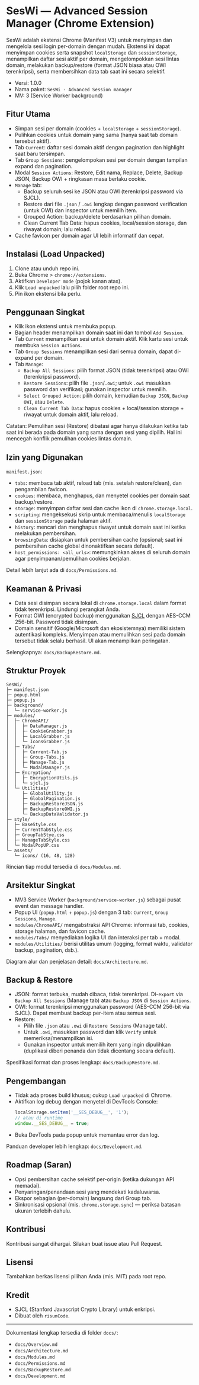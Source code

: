 # SesWi — Advanced Session Manager (Chrome Extension)

SesWi adalah ekstensi Chrome (Manifest V3) untuk menyimpan dan mengelola sesi login per-domain dengan mudah. Ekstensi ini dapat menyimpan cookies serta snapshot `localStorage` dan `sessionStorage`, menampilkan daftar sesi aktif per domain, mengelompokkan sesi lintas domain, melakukan backup/restore (format JSON biasa atau OWI terenkripsi), serta membersihkan data tab saat ini secara selektif.

- Versi: 1.0.0
- Nama paket: `SesWi - Advanced Session manager`
- MV: 3 (Service Worker background)

## Fitur Utama
- Simpan sesi per domain (cookies + `localStorage` + `sessionStorage`).
- Pulihkan cookies untuk domain yang sama (hanya saat tab domain tersebut aktif).
- Tab `Current`: daftar sesi domain aktif dengan pagination dan highlight saat baru tersimpan.
- Tab `Group Sessions`: pengelompokan sesi per domain dengan tampilan expand dan pagination.
- Modal `Session Actions`: Restore, Edit nama, Replace, Delete, Backup JSON, Backup OWI + ringkasan masa berlaku cookie.
- `Manage` tab:
  - Backup seluruh sesi ke JSON atau OWI (terenkripsi password via SJCL).
  - Restore dari file `.json` / `.owi` lengkap dengan password verification (untuk OWI) dan inspector untuk memilih item.
  - Grouped Action: backup/delete berdasarkan pilihan domain.
  - Clean Current Tab Data: hapus cookies, local/session storage, dan riwayat domain; lalu reload.
- Cache favicon per domain agar UI lebih informatif dan cepat.

## Instalasi (Load Unpacked)
1. Clone atau unduh repo ini.
2. Buka Chrome > `chrome://extensions`.
3. Aktifkan `Developer mode` (pojok kanan atas).
4. Klik `Load unpacked` lalu pilih folder root repo ini.
5. Pin ikon ekstensi bila perlu.

## Penggunaan Singkat
- Klik ikon ekstensi untuk membuka popup.
- Bagian header menampilkan domain saat ini dan tombol `Add Session`.
- Tab `Current` menampilkan sesi untuk domain aktif. Klik kartu sesi untuk membuka `Session Actions`.
- Tab `Group Sessions` menampilkan sesi dari semua domain, dapat di-expand per domain.
- Tab `Manage`:
  - `Backup All Sessions`: pilih format JSON (tidak terenkripsi) atau OWI (terenkripsi password).
  - `Restore Sessions`: pilih file `.json`/`.owi`; untuk `.owi` masukkan password dan verifikasi; gunakan inspector untuk memilih.
  - `Select Grouped Action`: pilih domain, kemudian `Backup JSON`, `Backup OWI`, atau `Delete`.
  - `Clean Current Tab Data`: hapus cookies + local/session storage + riwayat untuk domain aktif, lalu reload.

Catatan: Pemulihan sesi (Restore) dibatasi agar hanya dilakukan ketika tab saat ini berada pada domain yang sama dengan sesi yang dipilih. Hal ini mencegah konflik pemulihan cookies lintas domain.

## Izin yang Digunakan
`manifest.json`:
- `tabs`: membaca tab aktif, reload tab (mis. setelah restore/clean), dan pengambilan favicon.
- `cookies`: membaca, menghapus, dan menyetel cookies per domain saat backup/restore.
- `storage`: menyimpan daftar sesi dan cache ikon di `chrome.storage.local`.
- `scripting`: mengeksekusi skrip untuk membaca/menulis `localStorage` dan `sessionStorage` pada halaman aktif.
- `history`: mencari dan menghapus riwayat untuk domain saat ini ketika melakukan pembersihan.
- `browsingData`: disiapkan untuk pembersihan cache (opsional; saat ini pembersihan cache global dinonaktifkan secara default).
- `host_permissions: <all_urls>`: memungkinkan akses di seluruh domain agar penyimpanan/pemulihan cookies berjalan.

Detail lebih lanjut ada di `docs/Permissions.md`.

## Keamanan & Privasi
- Data sesi disimpan secara lokal di `chrome.storage.local` dalam format tidak terenkripsi. Lindungi perangkat Anda.
- Format OWI (encrypted backup) menggunakan [SJCL](https://github.com/bitwiseshiftleft/sjcl) dengan AES-CCM 256-bit. Password tidak disimpan.
- Domain sensitif (Google/Microsoft dan ekosistemnya) memiliki sistem autentikasi kompleks. Menyimpan atau memulihkan sesi pada domain tersebut tidak selalu berhasil. UI akan menampilkan peringatan.

Selengkapnya: `docs/BackupRestore.md`.

## Struktur Proyek
```
SesWi/
├─ manifest.json
├─ popup.html
├─ popup.js
├─ background/
│  └─ service-worker.js
├─ modules/
│  ├─ ChromeAPI/
│  │  ├─ DataManager.js
│  │  ├─ CookieGrabber.js
│  │  ├─ LocalGrabber.js
│  │  └─ IconsGrabber.js
│  ├─ Tabs/
│  │  ├─ Current-Tab.js
│  │  ├─ Group-Tabs.js
│  │  ├─ Manage-Tab.js
│  │  └─ ModalManager.js
│  ├─ Encryption/
│  │  ├─ EncryptionUtils.js
│  │  └─ sjcl.js
│  └─ Utilities/
│     ├─ GlobalUtility.js
│     ├─ GlobalPagination.js
│     ├─ BackupRestoreJSON.js
│     ├─ BackupRestoreOWI.js
│     └─ BackupDataValidator.js
├─ style/
│  ├─ BaseStyle.css
│  ├─ CurrentTabStyle.css
│  ├─ GroupTabStye.css
│  ├─ ManageTabStyle.css
│  └─ ModalPopUP.css
└─ assets/
   └─ icons/ (16, 48, 128)
```

Rincian tiap modul tersedia di `docs/Modules.md`.

## Arsitektur Singkat
- MV3 Service Worker (`background/service-worker.js`) sebagai pusat event dan message handler.
- Popup UI (`popup.html` + `popup.js`) dengan 3 tab: `Current`, `Group Sessions`, `Manage`.
- `modules/ChromeAPI/` mengabstraksi API Chrome: informasi tab, cookies, storage halaman, dan favicon cache.
- `modules/Tabs/` menyediakan logika UI dan interaksi per tab + modal.
- `modules/Utilities/` berisi utilitas umum (logging, format waktu, validator backup, pagination, dsb.).

Diagram alur dan penjelasan detail: `docs/Architecture.md`.

## Backup & Restore
- JSON: format terbuka, mudah dibaca, tidak terenkripsi. Di-`export` via `Backup All Sessions` (Manage tab) atau `Backup JSON` di `Session Actions`.
- OWI: format terenkripsi menggunakan password (AES-CCM 256-bit via SJCL). Dapat membuat backup per-item atau semua sesi.
- Restore:
  - Pilih file `.json` atau `.owi` di `Restore Sessions` (Manage tab).
  - Untuk `.owi`, masukkan password dan klik `Verify` untuk memeriksa/menampilkan isi.
  - Gunakan inspector untuk memilih item yang ingin dipulihkan (duplikasi diberi penanda dan tidak dicentang secara default).

Spesifikasi format dan proses lengkap: `docs/BackupRestore.md`.

## Pengembangan
- Tidak ada proses build khusus; cukup `Load unpacked` di Chrome.
- Aktifkan log debug dengan menyetel di DevTools Console:
  ```js
  localStorage.setItem('__SES_DEBUG__', '1');
  // atau di runtime
  window.__SES_DEBUG__ = true;
  ```
- Buka DevTools pada popup untuk memantau error dan log.

Panduan developer lebih lengkap: `docs/Development.md`.

## Roadmap (Saran)
- Opsi pembersihan cache selektif per-origin (ketika dukungan API memadai).
- Penyaringan/penandaan sesi yang mendekati kadaluwarsa.
- Ekspor sebagian (per-domain) langsung dari Group tab.
- Sinkronisasi opsional (mis. `chrome.storage.sync`) — periksa batasan ukuran terlebih dahulu.

## Kontribusi
Kontribusi sangat dihargai. Silakan buat issue atau Pull Request.

## Lisensi
Tambahkan berkas lisensi pilihan Anda (mis. MIT) pada root repo.

## Kredit
- SJCL (Stanford Javascript Crypto Library) untuk enkripsi.
- Dibuat oleh `risunCode`.

---

Dokumentasi lengkap tersedia di folder `docs/`:
- `docs/Overview.md`
- `docs/Architecture.md`
- `docs/Modules.md`
- `docs/Permissions.md`
- `docs/BackupRestore.md`
- `docs/Development.md`
